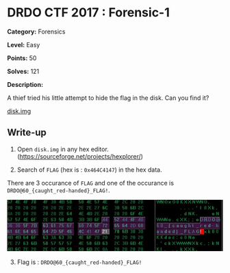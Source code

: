 # DRDO CTF 2017 : Forensic-1

**Category:** Forensics

**Level:** Easy

**Points:** 50

**Solves:** 121

**Description:**

A thief tried his little attempt to hide the flag in the disk. Can you find it?

[disk.img](disk.img)

## Write-up

1. Open `disk.img` in any hex editor. (https://sourceforge.net/projects/hexplorer/)

2. Search of `FLAG` (hex is : `0x464C4147`) in the hex data.

There are 3 occurance of `FLAG` and one of the occurance is `DRDO@60_{caught_red-handed}_FLAG!`.

![flag.JPG](flag.JPG)

3. Flag is : `DRDO@60_{caught_red-handed}_FLAG!`
